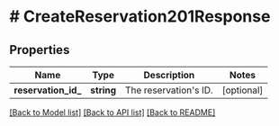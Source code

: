 # # CreateReservation201Response

## Properties

Name | Type | Description | Notes
------------ | ------------- | ------------- | -------------
**reservation_id_** | **string** | The reservation&#39;s ID. | [optional]

[[Back to Model list]](../../README.md#models) [[Back to API list]](../../README.md#endpoints) [[Back to README]](../../README.md)
